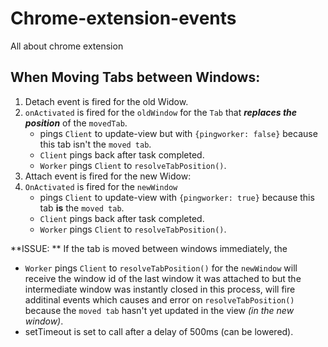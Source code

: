 # Chrome-extension-events
All about chrome extension


## When Moving Tabs between Windows:
1. Detach event is  fired for the old Widow.
2. `onActivated` is fired for the `oldWindow` for the `Tab` that _**replaces the position**_ of the `movedTab`.
   - pings `Client` to update-view but with `{pingworker: false}` because this tab isn't the `moved tab`.
   - `Client` pings back after task completed.
   - `Worker` pings `Client` to `resolveTabPosition()`.
3. Attach event is  fired for the new Widow:
4. `OnActivated` is fired for the `newWindow` 
   - pings `Client` to update-view with `{pingworker: true}` because this tab **is** the `moved tab`.
   - `Client` pings back after task completed.
   - `Worker` pings `Client` to `resolveTabPosition()`.

**ISSUE: **
If the tab is moved between windows immediately, the
  - `Worker` pings `Client` to `resolveTabPosition()` for the `newWindow` will receive the window id of the last window it was attached to but the intermediate window was instantly closed in this process, will fire additinal events which causes and error on `resolveTabPosition()` because the `moved tab` hasn't yet updated in the view _(in the new window)_. 
  - setTimeout is set to call after a delay of 500ms (can be lowered).

